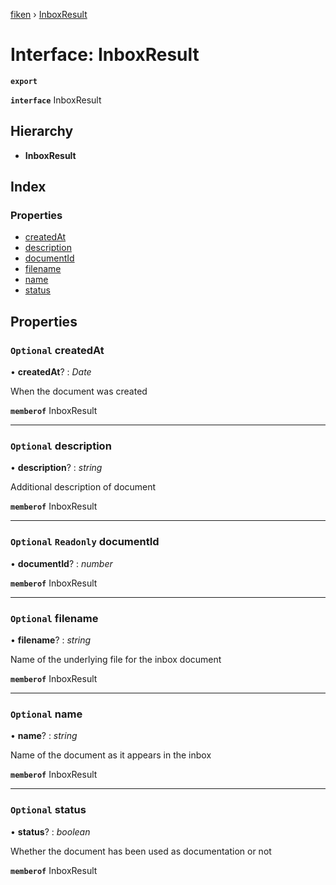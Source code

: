 [fiken](../README.md) › [InboxResult](inboxresult.md)

# Interface: InboxResult

**`export`** 

**`interface`** InboxResult

## Hierarchy

* **InboxResult**

## Index

### Properties

* [createdAt](inboxresult.md#optional-createdat)
* [description](inboxresult.md#optional-description)
* [documentId](inboxresult.md#optional-readonly-documentid)
* [filename](inboxresult.md#optional-filename)
* [name](inboxresult.md#optional-name)
* [status](inboxresult.md#optional-status)

## Properties

### `Optional` createdAt

• **createdAt**? : *Date*

When the document was created

**`memberof`** InboxResult

___

### `Optional` description

• **description**? : *string*

Additional description of document

**`memberof`** InboxResult

___

### `Optional` `Readonly` documentId

• **documentId**? : *number*

**`memberof`** InboxResult

___

### `Optional` filename

• **filename**? : *string*

Name of the underlying file for the inbox document

**`memberof`** InboxResult

___

### `Optional` name

• **name**? : *string*

Name of the document as it appears in the inbox

**`memberof`** InboxResult

___

### `Optional` status

• **status**? : *boolean*

Whether the document has been used as documentation or not

**`memberof`** InboxResult
